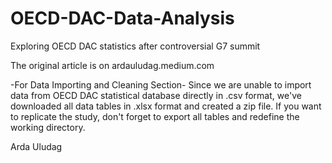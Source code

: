 # OECD-DAC-Data-Analysis
Exploring OECD DAC statistics after controversial G7 summit

The original article is on ardauludag.medium.com

-For Data Importing and Cleaning Section-
Since we are unable to import data from OECD DAC statistical database directly in .csv format, we've downloaded all data tables in .xlsx format and created a zip file. 
If you want to replicate the study, don't forget to export all tables and redefine the working directory. 

Arda Uludag
